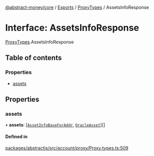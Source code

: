 [@abstract-money/core](../README.md) / [Exports](../modules.md) / [ProxyTypes](../modules/ProxyTypes.md) / AssetsInfoResponse

# Interface: AssetsInfoResponse

[ProxyTypes](../modules/ProxyTypes.md).AssetsInfoResponse

## Table of contents

### Properties

- [assets](ProxyTypes.AssetsInfoResponse.md#assets)

## Properties

### assets

• **assets**: [[`AssetInfoBaseForAddr`](../modules/ProxyTypes.md#assetinfobaseforaddr), [`OracleAsset`](ProxyTypes.OracleAsset.md)][]

#### Defined in

[packages/abstractjs/src/account/proxy/Proxy.types.ts:509](https://github.com/AbstractSDK/frontend/blob/07410073/packages/abstractjs/src/account/proxy/Proxy.types.ts#L509)
